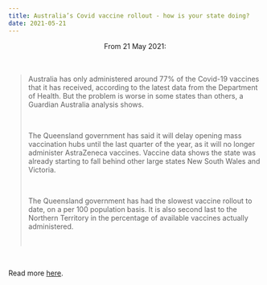 ```yaml
---
title: Australia’s Covid vaccine rollout - how is your state doing?
date: 2021-05-21
---
```


<center>From 21 May 2021:</center><br><br>

<blockquote><p>Australia has only administered around 77% of the Covid-19 vaccines that it has received, according to the latest data from the Department of Health. But the problem is worse in some states than others, a Guardian Australia analysis shows.</p><br>

<p>The Queensland government has said it will delay opening mass vaccination hubs until the last quarter of the year, as it will no longer administer AstraZeneca vaccines. Vaccine data shows the state was already starting to fall behind other large states New South Wales and Victoria.</p><br>

<p>The Queensland government has had the slowest vaccine rollout to date, on a per 100 population basis. It is also second last to the Northern Territory in the percentage of available vaccines actually administered.</p><br>

</blockquote><br>

<p>Read more <a href="https://www.theguardian.com/world/datablog/2021/may/21/australias-covid-vaccine-rollout-how-is-your-state-doing">here</a>.</p>